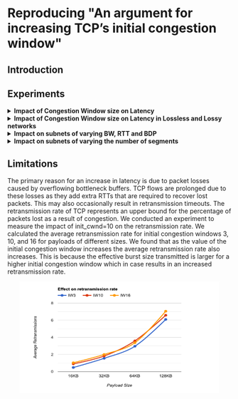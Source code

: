 # Reproducing "An argument for increasing TCP’s initial congestion window"

## Introduction

## Experiments
<details>
<summary><b>Impact of Congestion Window size on Latency</b></summary>
Add here
</details>

<details>
<summary><b>Impact of Congestion Window size on Latency in Lossless and Lossy networks</b></summary>
Add here
</details>

<details>
<summary><b>Impact on subnets of varying BW, RTT and BDP</b></summary>
Add here
</details>

<details>
<summary><b>Impact on subnets of varying the number of segments</b></summary>
Add here
</details>

## Limitations
The primary reason for an increase in latency is due to packet losses caused by overflowing bottleneck buffers. TCP flows are prolonged due to these losses as they add extra RTTs that are required to recover lost packets. This may also occasionally result in retransmission timeouts. The retransmission rate of TCP represents an upper bound for the percentage of packets lost as a result of congestion. We conducted an experiment to measure the impact of init_cwnd=10 on the retransmission rate. We calculated the average retransmission rate for initial congestion windows 3, 10, and 16 for payloads of different sizes. We found that as the value of the initial congestion window increases the average retransmission rate also increases. This is because the effective burst size transmitted is larger for a higher initial congestion window which in case results in an increased retransmission rate.

<p align="center">
  <img src="/images/effect_on_retransmission_rate.png" width="450" height="250" />
</p>
